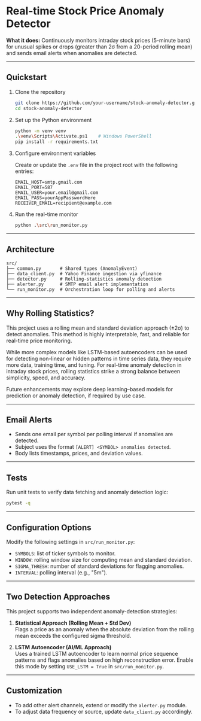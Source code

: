 # Real‑time Stock Price Anomaly Detector

**What it does:**
Continuously monitors intraday stock prices (5-minute bars) for unusual spikes or drops (greater than 2σ from a 20-period rolling mean) and sends email alerts when anomalies are detected.

---

## Quickstart

1. Clone the repository

   ```bash
   git clone https://github.com/your-username/stock-anomaly-detector.git
   cd stock-anomaly-detector
   ```

2. Set up the Python environment

   ```bash
   python -m venv venv
   .\venv\Scripts\Activate.ps1    # Windows PowerShell
   pip install -r requirements.txt
   ```

3. Configure environment variables

   Create or update the `.env` file in the project root with the following entries:

   ```text
   EMAIL_HOST=smtp.gmail.com
   EMAIL_PORT=587
   EMAIL_USER=your.email@gmail.com
   EMAIL_PASS=yourAppPasswordHere
   RECEIVER_EMAIL=recipient@example.com
   ```

4. Run the real-time monitor

   ```bash
   python .\src\run_monitor.py
   ```

---

## Architecture

```
src/
├── common.py       # Shared types (AnomalyEvent)
├── data_client.py  # Yahoo Finance ingestion via yfinance
├── detector.py     # Rolling-statistics anomaly detection
├── alerter.py      # SMTP email alert implementation
└── run_monitor.py  # Orchestration loop for polling and alerts
```

---

## Why Rolling Statistics?

This project uses a rolling mean and standard deviation approach (±2σ) to detect anomalies. This method is highly interpretable, fast, and reliable for real-time price monitoring.

While more complex models like LSTM-based autoencoders can be used for detecting non-linear or hidden patterns in time series data, they require more data, training time, and tuning. For real-time anomaly detection in intraday stock prices, rolling statistics strike a strong balance between simplicity, speed, and accuracy.

Future enhancements may explore deep learning–based models for prediction or anomaly detection, if required by use case.

---

## Email Alerts

- Sends one email per symbol per polling interval if anomalies are detected.
- Subject uses the format `[ALERT] <SYMBOL> anomalies detected`.
- Body lists timestamps, prices, and deviation values.

---

## Tests

Run unit tests to verify data fetching and anomaly detection logic:

```bash
pytest -q
```

---

## Configuration Options

Modify the following settings in `src/run_monitor.py`:

- `SYMBOLS`: list of ticker symbols to monitor.
- `WINDOW`: rolling window size for computing mean and standard deviation.
- `SIGMA_THRESH`: number of standard deviations for flagging anomalies.
- `INTERVAL`: polling interval (e.g., "5m").

---

## Two Detection Approaches

This project supports two independent anomaly-detection strategies:

1. **Statistical Approach (Rolling Mean + Std Dev)**  
   Flags a price as an anomaly when the absolute deviation from the rolling mean exceeds the configured sigma threshold.

2. **LSTM Autoencoder (AI/ML Approach)**  
   Uses a trained LSTM autoencoder to learn normal price sequence patterns and flags anomalies based on high reconstruction error. Enable this mode by setting `USE_LSTM = True` in `src/run_monitor.py`.

---

## Customization

- To add other alert channels, extend or modify the `alerter.py` module.
- To adjust data frequency or source, update `data_client.py` accordingly.

